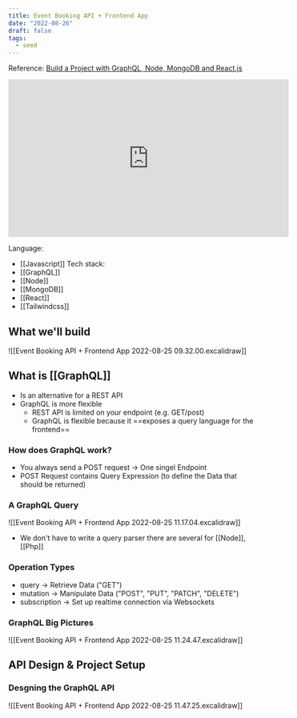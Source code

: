```yaml
---
title: Event Booking API + Frontend App
date: "2022-08-26"
draft: false
tags:
  - seed
---
```


Reference:
[Build a Project with GraphQL, Node, MongoDB and React.js](https://www.youtube.com/watch?v=7giZGFDGnkc&list=PL55RiY5tL51rG1x02Yyj93iypUuHYXcB_)

<div class="iframe-container">
<iframe width="560" height="315" src="https://www.youtube.com/embed/7giZGFDGnkc" title="YouTube video player" frameborder="0" allow="accelerometer; autoplay; clipboard-write; encrypted-media; gyroscope; picture-in-picture" allowfullscreen></iframe>
</div>

Language:

- [[Javascript]] Tech stack:
- [[GraphQL]]
- [[Node]]
- [[MongoDB]]
- [[React]]
- [[Tailwindcss]]

## What we'll build

![[Event Booking API + Frontend App 2022-08-25 09.32.00.excalidraw]]

## What is [[GraphQL]]

- Is an alternative for a REST API
- GraphQL is more flexible
  - REST API is limited on your endpoint (e.g. GET/post)
  - GraphQL is flexible because it ==exposes a query language for the frontend==

### How does GraphQL work?

- You always send a POST request -> One singel Endpoint
- POST Request contains Query Expression (to define the Data that should be
  returned)

### A GraphQL Query

![[Event Booking API + Frontend App 2022-08-25 11.17.04.excalidraw]]

- We don't have to write a query parser there are several for [[Node]], [[Php]]

### Operation Types

- query -> Retrieve Data ("GET")
- mutation -> Manipulate Data ("POST", "PUT", "PATCH", "DELETE")
- subscription -> Set up realtime connection via Websockets

### GraphQL Big Pictures

![[Event Booking API + Frontend App 2022-08-25 11.24.47.excalidraw]]

## API Design & Project Setup

### Desgning the GraphQL API

![[Event Booking API + Frontend App 2022-08-25 11.47.25.excalidraw]]

